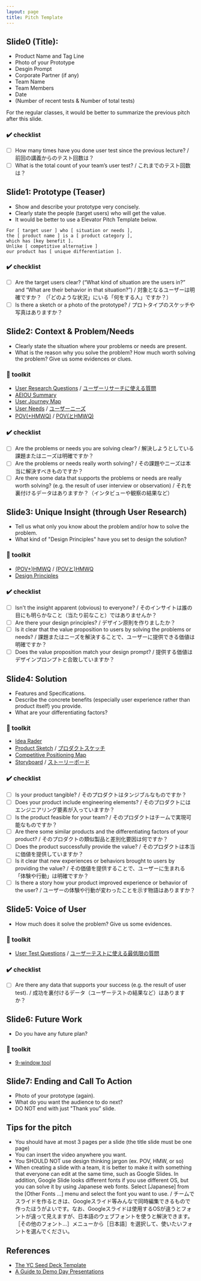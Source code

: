 ```yaml
---
layout: page
title: Pitch Template
---
```


## Slide0 (Title):
- Product Name and Tag Line
- Photo of your Prototype
- Desgin Prompt
- Corporate Partner (if any)
- Team Name
- Team Members
- Date
- (Number of recent tests & Number of total tests)

For the regular classes, it would be better to summarize the previous pitch after this slide.

### ✔️ checklist

* [ ] How many times have you done user test since the previous lecture? / 前回の講義からのテスト回数は？
* [ ] What is the total count of your team’s user test? / これまでのテスト回数は？

## Slide1: Prototype (Teaser)
- Show and describe your prototype very concisely.
- Clearly state the people (target users) who will get the value.
- It would be better to use a Elevator Pitch Template below.

```
For [ target user ] who [ situation or needs ],
the [ product name ] is a [ product category ],
which has [key benefit ].
Unlike [ competitive alternative ]
our product has [ unique differentiation ].
```

### ✔️ checklist
* [ ] Are the target users clear? (“What kind of situation are the users in?” and “What are their behavior in that situation?”) / 対象となるユーザーは明確ですか？ （「どのような状況」にいる「何をする人」ですか？）
* [ ] Is there a sketch or a photo of the prototype? / プロトタイプのスケッチや写真はありますか？

## Slide2: Context & Problem/Needs
- Clearly state the situation where your problems or needs are present.
- What is the reason why you solve the problem? How much worth solving the problem? Give us some evidences or clues.

### 🔨 toolkit

- [User Research Questions](/toolkit/user-research-questions.pdf) / [ユーザーリサーチに使える質問](/toolkit/user-research-questions_ja.pdf)
- [AEIOU Summary](/toolkit/aeiou.pdf)
- [User Journey Map](/toolkit/user-journey-map.pdf)
- [User Needs](/toolkit/user-needs.pdf) / [ユーザーニーズ](/toolkit/user-needs_ja.pdf)
- [POV(+HMWQ)](/toolkit/pov-hmwq.pdf) / [POV(とHMWQ)](/toolkit/pov-hmwq_ja.pdf)

### ✔️ checklist

* [ ] Are the problems or needs you are solving clear? / 解決しようとしている課題またはニーズは明確ですか？
* [ ] Are the problems or needs really worth solving? / その課題やニーズは本当に解決すべきものですか？
* [ ] Are there some data that supports the problems or needs are really worth solving? (e.g. the result of user interview or observation) / それを裏付けるデータはありますか？（インタビューや観察の結果など）

## Slide3: Unique Insight (through User Research)
- Tell us what only you know about the problem and/or how to solve the problem.
- What kind of "Design Principles" have you set to design the solution?

### 🔨 toolkit
- [(POV+)HMWQ](/toolkit/pov-hmwq.pdf) / [(POVと)HMWQ](/toolkit/pov-hmwq_ja.pdf)
- [Design Principles](/toolkit/design-principles.pdf)

### ✔️ checklist

* [ ] Isn't the insight apparent (obvious) to everyone? / そのインサイトは誰の目にも明らかなこと（当たり前なこと）ではありませんか？
* [ ] Are there your design principles? / デザイン原則を作りましたか？
* [ ] Is it clear that the value proposition to users by solving the problems or needs? / 課題またはニーズを解決することで、ユーザーに提供できる価値は明確ですか？
* [ ] Does the value proposition match your design prompt? / 提供する価値はデザインプロンプトと合致していますか？

## Slide4: Solution
- Features and Specifications.
- Describe the concrete benefits (especially user experience rather than product itself) you provide. 
- What are your differentiating factors?

### 🔨 toolkit
- [Idea Rader](/tookit/idea-rader.pdf)
- [Product Sketch](/toolkit/product-sketch.pdf) / [プロダクトスケッチ](/toolkit/product-sketch_ja.pdf)
- [Competitive Positioning Map](/toolkit/competitive-positioning-map.pdf)
- [Storyboard](/toolkit/storyboard.pdf) / [ストーリーボード](/toolkit/storyboard_ja.pdf)

### ✔️ checklist

* [ ] Is your product tangible? / そのプロダクトはタンジブルなものですか？
* [ ] Does your product include engineering elements? / そのプロダクトにはエンジニアリング要素が入っていますか？
* [ ] Is the product feasible for your team? / そのプロダクトはチームで実現可能なものですか？
* [ ] Are there some similar products and the differentiating factors of your product? / そのプロダクトの類似製品と差別化要因は何ですか？
* [ ] Does the product successfully provide the value? / そのプロダクトは本当に価値を提供していますか？
* [ ] Is it clear that new experiences or behaviors brought to users by providing the value? / その価値を提供することで、ユーザーに生まれる「体験や行動」は明確ですか？
* [ ] Is there a story how your product improved experience or behavior of the user? / ユーザーの体験や行動が変わったことを示す物語はありますか？

## Slide5: Voice of User
- How much does it solve the problem? Give us some evidences.

### 🔨 toolkit
- [User Test Questions](/toolkit/user-test-questions.pdf) / [ユーザーテストに使える最低限の質問](/toolkit/user-test-questions_ja.pdf)

### ✔️ checklist

* [ ] Are there any data that supports your success (e.g. the result of user test). / 成功を裏付けるデータ（ユーザーテストの結果など）はありますか？

## Slide6: Future Work
- Do you have any future plan?

### 🔨 toolkit
- [9-window tool](/toolkit/9-window-tool.pdf)

## Slide7: Ending and Call To Action
- Photo of your prototype (again).
- What do you want the audience to do next?
- DO NOT end with just "Thank you" slide.

## Tips for the pitch
- You should have at most 3 pages per a slide (the title slide must be one page)
- You can insert the video anywhere you want.
- You SHOULD NOT use design thinking jargon (ex. POV, HMW, or so)
- When creating a slide with a team, it is better to make it with something that everyone can edit at the same time, such as Google Slides. In addition, Google Slide looks different fonts if you use different OS, but you can solve it by using Japanese web fonts. Select [Japanese] from the [Other Fonts ...] menu and select the font you want to use. / チームでスライドを作るときは、Googleスライド等みんなで同時編集できるもので作ったほうがよいです。なお、Googleスライドは使用するOSが違うとフォントが違って見えますが、日本語のウェブフォントを使うと解決できます。［その他のフォント...］メニューから［日本語］を選択して、使いたいフォントを選んでください。



## References
- [The YC Seed Deck Template](https://blog.ycombinator.com/intro-to-the-yc-seed-deck/)
- [A Guide to Demo Day Presentations](https://blog.ycombinator.com/guide-to-demo-day-pitches/)
